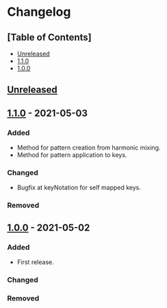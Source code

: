 # Changelog

## [Table of Contents]
- [Unreleased](#unreleased)
- [1.1.0](#110---2021-05-03)
- [1.0.0](#100---2021-05-02)

## [Unreleased][]


## [1.1.0] - 2021-05-03
### Added
- Method for pattern creation from harmonic mixing.
- Method for pattern application to keys.

### Changed
- Bugfix at keyNotation for self mapped keys.

### Removed

## [1.0.0] - 2021-05-02
### Added
- First release.

### Changed

### Removed

[Unreleased]: https://github.com/regorxxx/Camelot-Wheel-Notation/compare/v1.1.0...HEAD
[1.1.0]: https://github.com/regorxxx/Camelot-Wheel-Notation/compare/v1.0.0...v1.1.0
[1.0.0]: https://github.com/regorxxx/Camelot-Wheel-Notation/compare/16b9932...v1.0.0
